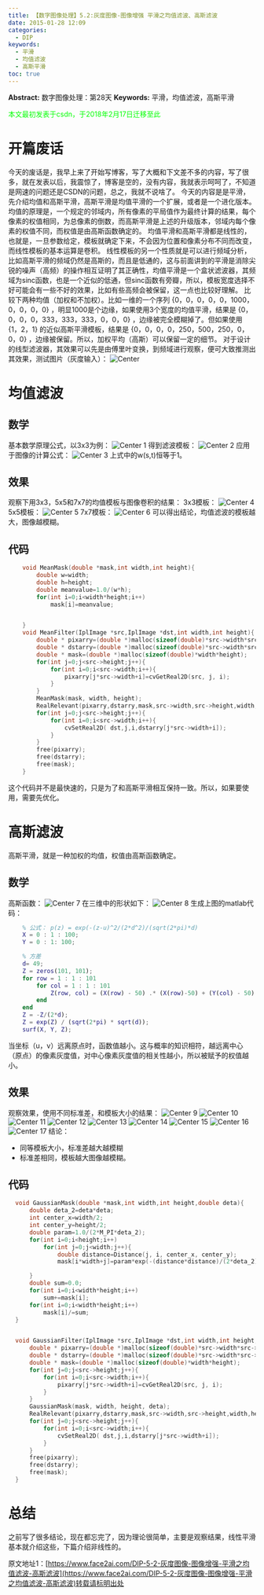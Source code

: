 ```yaml
---
title: 【数字图像处理】5.2:灰度图像-图像增强 平滑之均值滤波、高斯滤波
date: 2015-01-28 12:09
categories:
  - DIP
keywords:
  - 平滑
  - 均值滤波
  - 高斯平滑
toc: true
---
```

**Abstract:** 数字图像处理：第28天
**Keywords:** 平滑，均值滤波，高斯平滑
<!--more-->
<font color="00FF00">本文最初发表于csdn，于2018年2月17日迁移至此</font>

# 开篇废话
今天的废话是，我早上来了开始写博客，写了大概和下文差不多的内容，写了很多，就在发表以后，我震惊了，博客是空的，没有内容，我就表示呵呵了，不知道是网速的问题还是CSDN的问题，总之，我就不说啥了。
今天的内容是是平滑，先介绍均值和高斯平滑，高斯平滑是均值平滑的一个扩展，或者是一个进化版本。均值的原理是，一个规定的邻域内，所有像素的平局值作为最终计算的结果，每个像素的权值相同，为总像素的倒数，而高斯平滑是上述的升级版本，邻域内每个像素的权值不同，而权值是由高斯函数确定的。
均值平滑和高斯平滑都是线性的，也就是，一旦参数给定，模板就确定下来，不会因为位置和像素分布不同而改变，而线性模板的基本运算是卷积。
线性模板的另一个性质就是可以进行频域分析，比如高斯平滑的频域仍然是高斯的，而且是低通的，这与前面讲到的平滑是消除尖锐的噪声（高频）的操作相互证明了其正确性，均值平滑是一个盒状滤波器，其频域为sinc函数，也是一个近似的低通，但sinc函数有旁瓣，所以，模板宽度选择不好可能会有一些不好的效果，比如有些高频会被保留，这一点也比较好理解。
比较下两种均值（加权和不加权）。比如一维的一个序列 $\{0，0，0，0，0，1000，0，0，0，0\}$ ，明显1000是个边缘，如果使用3个宽度的均值平滑，结果是 $\{0，0，0，0，333，333，333，0，0，0\}$ ，边缘被完全模糊掉了。但如果使用 $\{1，2，1\}$ 的近似高斯平滑模板，结果是 $\{0，0，0，0，250，500，250，0，0，0\}$ ，边缘被保留。所以，加权平均（高斯）可以保留一定的细节。
对于设计的线型滤波器，其效果可以先是由傅里叶变换，到频域进行观察，便可大致推测出其效果，测试图片（灰度输入）：
![Center][]
# 均值滤波
## 数学
基本数学原理公式，以3x3为例：
![Center 1][]
得到滤波模板：
![Center 2][]
应用于图像的计算公式：
![Center 3][]
上式中的w(s,t)恒等于1。
## 效果
观察下用3x3，5x5和7x7的均值模板与图像卷积的结果：
3x3模板：
![Center 4][]
5x5模板：
![Center 5][]
7x7模板：
![Center 6][]
可以得出结论，均值滤波的模板越大，图像越模糊。
## 代码
```c++
    void MeanMask(double *mask,int width,int height){
        double w=width;
        double h=height;
        double meanvalue=1.0/(w*h);
        for(int i=0;i<width*height;i++)
            mask[i]=meanvalue;


    }
    void MeanFilter(IplImage *src,IplImage *dst,int width,int height){
        double * pixarry=(double *)malloc(sizeof(double)*src->width*src->height);
        double * dstarry=(double *)malloc(sizeof(double)*src->width*src->height);
        double * mask=(double *)malloc(sizeof(double)*width*height);
        for(int j=0;j<src->height;j++){
            for(int i=0;i<src->width;i++){
                pixarry[j*src->width+i]=cvGetReal2D(src, j, i);
            }
        }
        MeanMask(mask, width, height);
        RealRelevant(pixarry,dstarry,mask,src->width,src->height,width,height);
        for(int j=0;j<src->height;j++){
            for(int i=0;i<src->width;i++){
                cvSetReal2D( dst,j,i,dstarry[j*src->width+i]);
            }
        }
        free(pixarry);
        free(dstarry);
        free(mask);
    }
```
这个代码并不是最快速的，只是为了和高斯平滑相互保持一致。所以，如果要使用，需要先优化。

# 高斯滤波
高斯平滑，就是一种加权的均值，权值由高斯函数确定。

## 数学
高斯函数：
![Center 7][]
在三维中的形状如下：
![Center 8][]
生成上图的matlab代码：
```matlab
    % 公式： p(z) = exp(-(z-u)^2/(2*d^2)/(sqrt(2*pi)*d)
    X = 0 : 1 : 100;
    Y = 0 : 1: 100;

    % 方差
    d= 49;
    Z = zeros(101, 101);
    for row = 1 : 1 : 101
        for col = 1 : 1 : 101
            Z(row, col) = (X(row) - 50) .* (X(row)-50) + (Y(col) - 50) .* (Y(col) - 50);
        end
    end
    Z = -Z/(2*d);
    Z = exp(Z) / (sqrt(2*pi) * sqrt(d));
    surf(X, Y, Z);
```
当坐标（u，v）远离原点时，函数值越小。这与概率的知识相符，越远离中心（原点）的像素灰度值，对中心像素灰度值的相关性越小，所以被赋予的权值越小。
## 效果
观察效果，使用不同标准差，和模板大小的结果：
![Center 9][]
![Center 10][]
![Center 11][]
![Center 12][]
![Center 13][]
![Center 14][]
![Center 15][]
![Center 16][]
![Center 17][]
结论：
 *  同等模板大小，标准差越大越模糊
 *  标准差相同，模板越大图像越模糊。

## 代码
```c++
  void GaussianMask(double *mask,int width,int height,double deta){
      double deta_2=deta*deta;
      int center_x=width/2;
      int center_y=height/2;
      double param=1.0/(2*M_PI*deta_2);
      for(int i=0;i<height;i++)
          for(int j=0;j<width;j++){
              double distance=Distance(j, i, center_x, center_y);
              mask[i*width+j]=param*exp(-(distance*distance)/(2*deta_2));

      }
      double sum=0.0;
      for(int i=0;i<width*height;i++)
          sum+=mask[i];
      for(int i=0;i<width*height;i++)
          mask[i]/=sum;
  }


  void GaussianFilter(IplImage *src,IplImage *dst,int width,int height,double deta){
      double * pixarry=(double *)malloc(sizeof(double)*src->width*src->height);
      double * dstarry=(double *)malloc(sizeof(double)*src->width*src->height);
      double * mask=(double *)malloc(sizeof(double)*width*height);
      for(int j=0;j<src->height;j++){
          for(int i=0;i<src->width;i++){
              pixarry[j*src->width+i]=cvGetReal2D(src, j, i);
          }
      }
      GaussianMask(mask, width, height, deta);
      RealRelevant(pixarry,dstarry,mask,src->width,src->height,width,height);
      for(int j=0;j<src->height;j++){
          for(int i=0;i<src->width;i++){
              cvSetReal2D( dst,j,i,dstarry[j*src->width+i]);
          }
      }
      free(pixarry);
      free(dstarry);
      free(mask);
  }
```
# 总结
之前写了很多结论，现在都忘完了，因为理论很简单，主要是观察结果，线性平滑基本就介绍这些，下篇介绍非线性的。

[Center]: https://tony4ai-1251394096.cos.ap-hongkong.myqcloud.com/blog_images/DIP-5-2-灰度图像-图像增强-平滑之均值滤波-高斯滤波/20150128120639281.png
[Center 1]: https://tony4ai-1251394096.cos.ap-hongkong.myqcloud.com/blog_images/DIP-5-2-灰度图像-图像增强-平滑之均值滤波-高斯滤波/20150128114711343.png
[Center 2]: https://tony4ai-1251394096.cos.ap-hongkong.myqcloud.com/blog_images/DIP-5-2-灰度图像-图像增强-平滑之均值滤波-高斯滤波/20150128114720017.png
[Center 3]: https://tony4ai-1251394096.cos.ap-hongkong.myqcloud.com/blog_images/DIP-5-2-灰度图像-图像增强-平滑之均值滤波-高斯滤波/20150128114728020.png
[Center 4]: https://tony4ai-1251394096.cos.ap-hongkong.myqcloud.com/blog_images/DIP-5-2-灰度图像-图像增强-平滑之均值滤波-高斯滤波/20150128115026655.jpg
[Center 5]: https://tony4ai-1251394096.cos.ap-hongkong.myqcloud.com/blog_images/DIP-5-2-灰度图像-图像增强-平滑之均值滤波-高斯滤波/20150128115035438.jpg
[Center 6]: https://tony4ai-1251394096.cos.ap-hongkong.myqcloud.com/blog_images/DIP-5-2-灰度图像-图像增强-平滑之均值滤波-高斯滤波/20150128115043332.jpg
[Center 7]: https://tony4ai-1251394096.cos.ap-hongkong.myqcloud.com/blog_images/DIP-5-2-灰度图像-图像增强-平滑之均值滤波-高斯滤波/20150128115602134.png
[Center 8]: https://tony4ai-1251394096.cos.ap-hongkong.myqcloud.com/blog_images/DIP-5-2-灰度图像-图像增强-平滑之均值滤波-高斯滤波/20150128115553593.png
[Center 9]: https://tony4ai-1251394096.cos.ap-hongkong.myqcloud.com/blog_images/DIP-5-2-灰度图像-图像增强-平滑之均值滤波-高斯滤波/20150128120049175.png
[Center 10]: https://tony4ai-1251394096.cos.ap-hongkong.myqcloud.com/blog_images/DIP-5-2-灰度图像-图像增强-平滑之均值滤波-高斯滤波/20150128120107411.png
[Center 11]: https://tony4ai-1251394096.cos.ap-hongkong.myqcloud.com/blog_images/DIP-5-2-灰度图像-图像增强-平滑之均值滤波-高斯滤波/20150128120158220.png
[Center 12]: https://tony4ai-1251394096.cos.ap-hongkong.myqcloud.com/blog_images/DIP-5-2-灰度图像-图像增强-平滑之均值滤波-高斯滤波/20150128120215755.png
[Center 13]: https://tony4ai-1251394096.cos.ap-hongkong.myqcloud.com/blog_images/DIP-5-2-灰度图像-图像增强-平滑之均值滤波-高斯滤波/20150128120150968.png
[Center 14]: https://tony4ai-1251394096.cos.ap-hongkong.myqcloud.com/blog_images/DIP-5-2-灰度图像-图像增强-平滑之均值滤波-高斯滤波/20150128120235426.png
[Center 15]: https://tony4ai-1251394096.cos.ap-hongkong.myqcloud.com/blog_images/DIP-5-2-灰度图像-图像增强-平滑之均值滤波-高斯滤波/20150128120254880.png
[Center 16]: https://tony4ai-1251394096.cos.ap-hongkong.myqcloud.com/blog_images/DIP-5-2-灰度图像-图像增强-平滑之均值滤波-高斯滤波/20150128120309809.png
[Center 17]: https://tony4ai-1251394096.cos.ap-hongkong.myqcloud.com/blog_images/DIP-5-2-灰度图像-图像增强-平滑之均值滤波-高斯滤波/20150128120322554.png





原文地址1：[https://www.face2ai.com/DIP-5-2-灰度图像-图像增强-平滑之均值滤波-高斯滤波](https://www.face2ai.com/DIP-5-2-灰度图像-图像增强-平滑之均值滤波-高斯滤波)转载请标明出处
